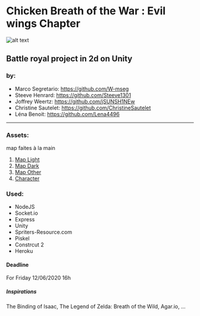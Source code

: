 # Chicken Breath of the War : Evil wings Chapter

![alt text](https://cdn.discordapp.com/attachments/654763750116818944/720000141133611119/huhuh.png "Picture")


## Battle royal project in 2d on Unity

### by:

* Marco Segretario: https://github.com/W-mseg 
* Steeve Henrard: https://github.com/Steeve1301
* Joffrey Weertz: https://github.com/jSUNSH1NEw
* Christine Sautelet: https://github.com/ChristineSautelet
* Léna Benoit: https://github.com/Lena4496

----------------------------------------------------

### Assets:

map faites à la main

1. [Map Light](https://cdn.discordapp.com/attachments/654763750116818944/720381321091874956/lighter-1.png.png)
2. [Map Dark](https://cdn.discordapp.com/attachments/654763750116818944/720380714520019015/euhuehuh-1.png.png)
3. [Map Other](https://cdn.discordapp.com/attachments/713355455866601503/720677822401871931/map1.jpg)
4. [Character](https://cdn.discordapp.com/attachments/654763750116818944/720702558355718174/jODGJn4.png)

### Used:

* NodeJS
* Socket.io
* Express
* Unity
* Spriters-Resource.com
* Piskel
* Constrcut 2
* Heroku

#### Deadline

For Friday 12/06/2020 16h 


##### Inspirations

The Binding of Isaac, The Legend of Zelda: Breath of the Wild, Agar.io, ...
